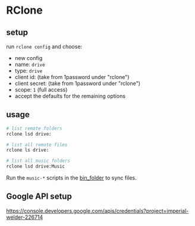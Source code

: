 # RClone

## setup

run `rclone config` and choose:

- new config
- name: `drive`
- type: `drive`
- client id: (take from 1password under "rclone")
- client secret: (take from 1password under "rclone")
- scope: `1` (full access)
- accept the defaults for the remaining options

## usage

```bash
# list remote folders
rclone lsd drive:

# list all remote files
rclone ls drive:

# list all music folders
rclone lsd drive:Music
```

Run the `music-*` scripts in the [bin_folder](../bin_folder) to sync files.

## Google API setup

https://console.developers.google.com/apis/credentials?project=imperial-welder-226714
